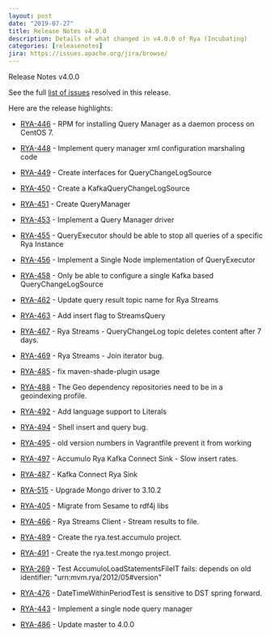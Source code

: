 ```yaml
---
layout: post
date: "2019-07-27"
title: Release Notes v4.0.0
description: Details of what changed in v4.0.0 of Rya (Incubating)
categories: [releasenotes]
jira: https://issues.apache.org/jira/browse/
---
```

Release Notes v4.0.0

See the full [list of issues](https://issues.apache.org/jira/secure/ReleaseNote.jspa?projectId=12319020&version=12341289) resolved in this release.

Here are the release highlights:

* [RYA-446]({{page.jira}}RYA-446) - RPM for installing Query Manager as a daemon process on CentOS 7.

* [RYA-448]({{page.jira}}RYA-448) - Implement query manager xml configuration marshaling code

* [RYA-449]({{page.jira}}RYA-449) - Create interfaces for QueryChangeLogSource

* [RYA-450]({{page.jira}}RYA-450) - Create a KafkaQueryChangeLogSource

* [RYA-451]({{page.jira}}RYA-451) - Create QueryManager

* [RYA-453]({{page.jira}}RYA-453) - Implement a Query Manager driver

* [RYA-455]({{page.jira}}RYA-455) - QueryExecutor should be able to stop all queries of a specific Rya Instance

* [RYA-456]({{page.jira}}RYA-456) - Implement a Single Node implementation of QueryExecutor

* [RYA-458]({{page.jira}}RYA-458) - Only be able to configure a single Kafka based QueryChangeLogSource

* [RYA-462]({{page.jira}}RYA-462) - Update query result topic name for Rya Streams

* [RYA-463]({{page.jira}}RYA-463) - Add insert flag to StreamsQuery

* [RYA-467]({{page.jira}}RYA-467) - Rya Streams - QueryChangeLog topic deletes content after 7 days.

* [RYA-469]({{page.jira}}RYA-469) - Rya Streams - Join iterator bug.

* [RYA-485]({{page.jira}}RYA-485) - fix maven-shade-plugin usage

* [RYA-488]({{page.jira}}RYA-488) - The Geo dependency repositories need to be in a geoindexing profile.

* [RYA-492]({{page.jira}}RYA-492) - Add language support to Literals

* [RYA-494]({{page.jira}}RYA-494) - Shell insert and query bug.

* [RYA-495]({{page.jira}}RYA-495) - old version numbers in Vagrantfile prevent it from working

* [RYA-497]({{page.jira}}RYA-497) - Accumulo Rya Kafka Connect Sink - Slow insert rates.

* [RYA-487]({{page.jira}}RYA-487) - Kafka Connect Rya Sink

* [RYA-515]({{page.jira}}RYA-515) - Upgrade Mongo driver to 3.10.2

* [RYA-405]({{page.jira}}RYA-405) - Migrate from Sesame to rdf4j libs

* [RYA-466]({{page.jira}}RYA-466) - Rya Streams Client - Stream results to file.

* [RYA-489]({{page.jira}}RYA-489) - Create the rya.test.accumulo project.

* [RYA-491]({{page.jira}}RYA-491) - Create the rya.test.mongo project.

* [RYA-269]({{page.jira}}RYA-269) - Test AccumuloLoadStatementsFileIT fails: depends on old identifier: "urn:mvm.rya/2012/05#version"

* [RYA-476]({{page.jira}}RYA-476) - DateTimeWithinPeriodTest is sensitive to DST spring forward.

* [RYA-443]({{page.jira}}RYA-443) - Implement a single node query manager

* [RYA-486]({{page.jira}}RYA-486) - Update master to 4.0.0
